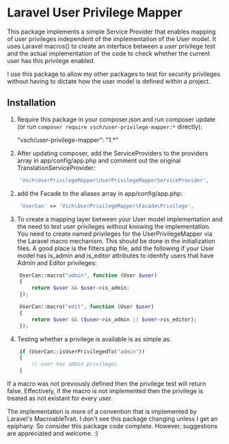 # Laravel User Privilege Mapper

This package implements a simple Service Provider that enables mapping of user privileges independent of the implementation of the User model. It uses Laravel macros() to create an interface between a user privilege test and the actual implementation of the code to check whether the current user has this privilege enabled.

I use this package to allow my other packages to test for security privileges without having to dictate how the user model is defined within a project.

## Installation

1. Require this package in your composer.json and run composer update (or run `composer require vsch/user-privilege-mapper:*` directly):

    "vsch/user-privilege-mapper": "1.*"

2. After updating composer, add the ServiceProviders to the providers array in app/config/app.php and comment out the original TranslationServiceProvider:

```php
    'Vsch\UserPrivilegeMapper\UserPrivilegeMapperServiceProvider',
```

2. add the Facade to the aliases array in app/config/app.php:

```php
    'UserCan' => 'Vsch\UserPrivilegeMapper\Facade\Privilege',
```

3. To create a mapping layer between your User model implementation and the need to test user privileges without knowing the implementation. You need to create named privileges for the UserPrivilegeMapper via the Laravel macro mechanism. This should be done in the initialization files. A good place is the filters.php file, add the following if your User model has is_admin and is_editor attributes to identify users that have Admin and Editor privileges:

```php
    UserCan::macro("admin", function (User $user)
    {
        return $user && $user->is_admin;
    });

    UserCan::macro("edit", function (User $user)
    {
        return $user && ($user->is_admin || $user->is_editor);
    });
```

4. Testing whether a privilege is available is as simple as:

```php
    if (UserCan::isUserPrivilegedTo("admin"))
    {
        // user has admin privileges
    }
```

If a macro was not previously defined then the privilege test will return false. Effectively, if the macro is not implemented then the privilege is treated as not existant for every user.

The implementation is more of a convention that is implemented by Laravel's MacroableTrait. I don't see this package changing unless I get an epiphany. So consider this package code complete. However, suggestions are appreciated and welcome. :)
